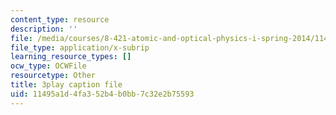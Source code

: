 ```yaml
---
content_type: resource
description: ''
file: /media/courses/8-421-atomic-and-optical-physics-i-spring-2014/11495a1d4fa352b4b0bb7c32e2b75593_hUVfj1XktGI.vtt
file_type: application/x-subrip
learning_resource_types: []
ocw_type: OCWFile
resourcetype: Other
title: 3play caption file
uid: 11495a1d-4fa3-52b4-b0bb-7c32e2b75593
---
```

